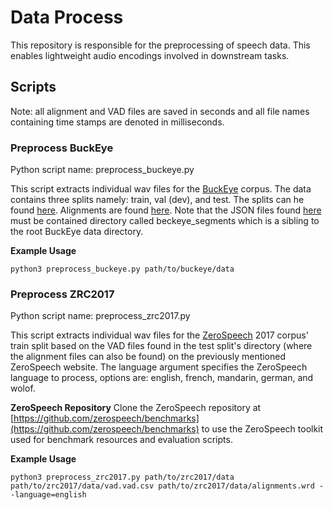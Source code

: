 # Data Process

<!-- This repository deals with all things data related. Speech corpus data is preprocessed, feature encodings are extracted and saved, and data sampling and transforming is enabled. -->
This repository is responsible for the preprocessing of speech data. This enables lightweight audio encodings involved in downstream tasks.

## Scripts

Note: all alignment and VAD files are saved in seconds and all file names containing time stamps are denoted in milliseconds.

### Preprocess BuckEye

Python script name: preprocess_buckeye.py

This script extracts individual wav files for the [BuckEye](https://buckeyecorpus.osu.edu/) corpus. The data contains three splits namely: train, val (dev), and test. The splits can he found [here](https://github.com/kamperh/vqwordseg?tab=readme-ov-file#about-the-buckeye-data-splits). Alignments are found [here](https://github.com/kamperh/vqwordseg/releases/tag/v1.0). Note that the JSON files found [here](https://github.com/kamperh/zerospeech2021_baseline/tree/2f2c47766ffc02574dcc71fea7fe5247ca4f323c/datasets/buckeye) must be contained directory called beckeye_segments which is a sibling to the root BuckEye data directory.

**Example Usage**

    python3 preprocess_buckeye.py path/to/buckeye/data

### Preprocess ZRC2017

Python script name: preprocess_zrc2017.py

This script extracts individual wav files for the [ZeroSpeech](https://download.zerospeech.com/) 2017 corpus' train split based on the VAD files found in the test split's directory (where the alignment files can also be found) on the previously mentioned ZeroSpeech website. The language argument specifies the ZeroSpeech language to process, options are: english, french, mandarin, german, and wolof.

**ZeroSpeech Repository**
Clone the ZeroSpeech repository at [https://github.com/zerospeech/benchmarks](https://github.com/zerospeech/benchmarks) to use the ZeroSpeech toolkit used for benchmark resources and evaluation scripts.

**Example Usage**

    python3 preprocess_zrc2017.py path/to/zrc2017/data path/to/zrc2017/data/vad.vad.csv path/to/zrc2017/data/alignments.wrd --language=english

<!-- ### Extract Feature Encodings

Python script name: encode.py

This script encodes audio by extracting its features from models (and their layers, where applicable).

**Example Usage**

    python3 wordseg/encode.py model_name path/to/audio path/to/embeddings/save --extension=.flac

The pre-trained models used are:

- wav2vec 2.0
  - [fairseq](https://github.com/facebookresearch/fairseq/tree/main/examples/wav2vec)
  - [HuggingFace](https://huggingface.co/docs/transformers/en/model_doc/wav2vec2)
- Hubert
  - [fairseq](https://github.com/facebookresearch/fairseq/tree/main/examples/hubert)
  - [HuggingFace](https://huggingface.co/docs/transformers/en/model_doc/hubert)
  - [bshall](https://github.com/bshall/hubert/tree/main)

The model_name can be one of: w2v2_fs, w2v2_hf, hubert_fs, hubert_hf, hubert_shall, melspec, mfcc. The optional extension argument is the extension of the audio files to be processed. -->

<!-- ### Sample and Transform Data

Python script name: audio_process.py

This script contains utility functions to sample audio (and its features), to normalize sampled features, to find corresponding alignment files, and to load the alignment file attributes. -->